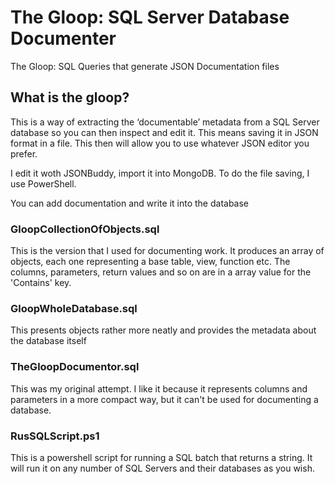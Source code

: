 # The Gloop: SQL Server Database Documenter
 The Gloop: SQL Queries that generate JSON Documentation files

## What is the gloop?
This is a way of extracting the ‘documentable’ metadata from a SQL Server database
so you can then  inspect and edit it. This means saving it in JSON format  in a file.
This then will allow you to use whatever JSON editor you prefer. 

I edit it woth JSONBuddy, import it into MongoDB. To do the file saving, I use PowerShell. 

You can add documentation and write it into the database

### GloopCollectionOfObjects.sql

This is the version that I used for documenting work. It produces an array of objects, each one representing a base table, view, function etc. The columns, parameters, return values and so on are in a array value for the 'Contains' key.

### GloopWholeDatabase.sql

This presents objects rather more neatly and provides the metadata about the database itself 

### TheGloopDocumentor.sql

This was my original attempt. I like it because it represents columns and parameters in a more compact way, but it can't be used for documenting a database.

### RusSQLScript.ps1

This is a powershell script for running a SQL batch that returns a string. It will run it on any number of SQL Servers and their databases as you wish.
